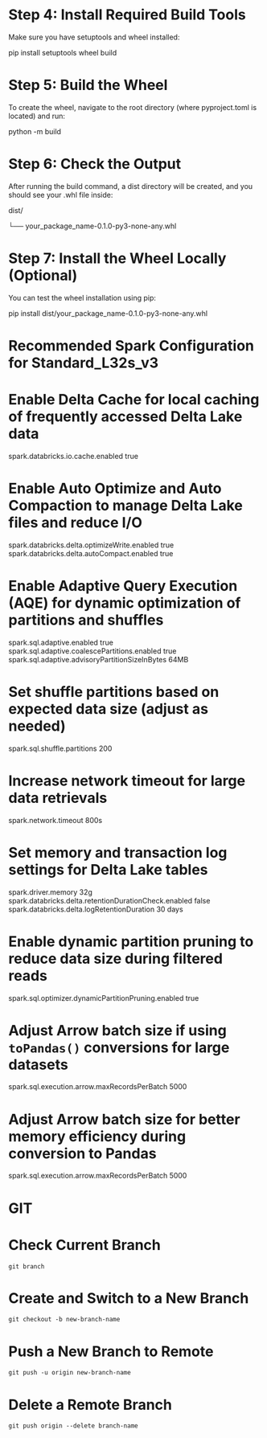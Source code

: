 # Step 4: Install Required Build Tools

Make sure you have setuptools and wheel installed:

pip install setuptools wheel build

# Step 5: Build the Wheel

To create the wheel, navigate to the root directory (where pyproject.toml is located) and run:

python -m build

# Step 6: Check the Output

After running the build command, a dist directory will be created, and you should see your .whl file inside:

dist/

└── your_package_name-0.1.0-py3-none-any.whl

# Step 7: Install the Wheel Locally (Optional)

You can test the wheel installation using pip:

pip install dist/your_package_name-0.1.0-py3-none-any.whl


# Recommended Spark Configuration for Standard_L32s_v3

# Enable Delta Cache for local caching of frequently accessed Delta Lake data
spark.databricks.io.cache.enabled true

# Enable Auto Optimize and Auto Compaction to manage Delta Lake files and reduce I/O
spark.databricks.delta.optimizeWrite.enabled true
spark.databricks.delta.autoCompact.enabled true

# Enable Adaptive Query Execution (AQE) for dynamic optimization of partitions and shuffles
spark.sql.adaptive.enabled true
spark.sql.adaptive.coalescePartitions.enabled true
spark.sql.adaptive.advisoryPartitionSizeInBytes 64MB

# Set shuffle partitions based on expected data size (adjust as needed)
spark.sql.shuffle.partitions 200

# Increase network timeout for large data retrievals
spark.network.timeout 800s

# Set memory and transaction log settings for Delta Lake tables
spark.driver.memory 32g
spark.databricks.delta.retentionDurationCheck.enabled false
spark.databricks.delta.logRetentionDuration 30 days

# Enable dynamic partition pruning to reduce data size during filtered reads
spark.sql.optimizer.dynamicPartitionPruning.enabled true

# Adjust Arrow batch size if using `toPandas()` conversions for large datasets
spark.sql.execution.arrow.maxRecordsPerBatch 5000

# Adjust Arrow batch size for better memory efficiency during conversion to Pandas
spark.sql.execution.arrow.maxRecordsPerBatch 5000

# GIT
# Check Current Branch
	git branch
# Create and Switch to a New Branch
	git checkout -b new-branch-name
# Push a New Branch to Remote
	git push -u origin new-branch-name
# Delete a Remote Branch
	git push origin --delete branch-name
